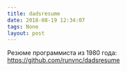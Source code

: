 ```yaml
---
title: dadsresume
date: 2018-08-19 12:34:07
tags: None
layout: post
---
```


Резюме программиста из 1980 года:
<https://github.com/runvnc/dadsresume>
